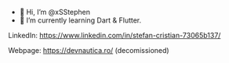 - 👋 Hi, I’m @xSStephen
- 🌱 I’m currently learning Dart & Flutter.

LinkedIn: https://www.linkedin.com/in/stefan-cristian-73065b137/

Webpage: https://devnautica.ro/ (decomissioned)

<!---
xSStephen/xSStephen is a ✨ special ✨ repository because its `README.md` (this file) appears on your GitHub profile.
You can click the Preview link to take a look at your changes.
--->

